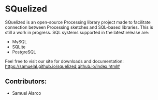 
# SQuelized
SQuelized is an open-source Processing library project made to facilitate connection between Processing sketches and SQL-based libraries. This is still a work in progress. SQL systems supported in the latest release are:
* MySQL
* SQLite
* PostgreSQL

Feel free to visit our site for downloads and documentation: https://samuelal.github.io/squelized.github.io/index.html#

## Contributors:
* Samuel Alarco

